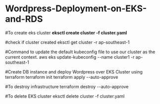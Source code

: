# Wordpress-Deployment-on-EKS-and-RDS
#To create eks cluster
<b>eksctl create cluster -f cluster.yaml</b>

#check if cluster created
eksctl get cluster -r ap-southeast-1

#Command to update the default kubeconfig file to use our cluster as the current context.
aws eks update-kubeconfig --name cluster1 -r ap-southeast-1

#Create DB instance and deploy Wordpress over EKS Cluster using terraform
terraform init
terraform apply --auto-approve  



#To destroy  infrastructure
terraform destroy --auto-approve

#To delete  EKS cluster
eksctl delete cluster -f cluster.yaml
